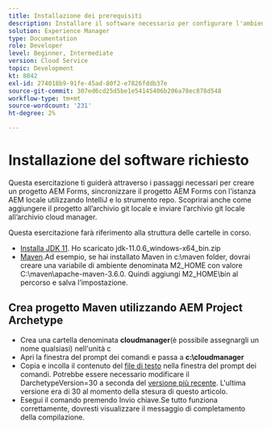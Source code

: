 ```yaml
---
title: Installazione dei prerequisiti
description: Installare il software necessario per configurare l'ambiente di sviluppo
solution: Experience Manager
type: Documentation
role: Developer
level: Beginner, Intermediate
version: Cloud Service
topic: Development
kt: 8842
exl-id: 274018b9-91fe-45ad-80f2-e7826fddb37e
source-git-commit: 307ed6cd25d5be1e54145406b206a78ec878d548
workflow-type: tm+mt
source-wordcount: '231'
ht-degree: 2%

---
```


# Installazione del software richiesto

Questa esercitazione ti guiderà attraverso i passaggi necessari per creare un progetto AEM Forms, sincronizzare il progetto AEM Forms con l’istanza AEM locale utilizzando IntelliJ e lo strumento repo. Scoprirai anche come aggiungere il progetto all’archivio git locale e inviare l’archivio git locale all’archivio cloud manager.




Questa esercitazione farà riferimento alla struttura delle cartelle in corso.

* [Installa JDK 11](https://www.oracle.com/java/technologies/downloads/#java11-windows). Ho scaricato jdk-11.0.6_windows-x64_bin.zip
* [Maven](https://maven.apache.org/guides/getting-started/windows-prerequisites.html).Ad esempio, se hai installato Maven in c:\maven folder, dovrai creare una variabile di ambiente denominata M2_HOME con valore C:\maven\apache-maven-3.6.0. Quindi aggiungi M2_HOME\bin al percorso e salva l’impostazione.

## Crea progetto Maven utilizzando AEM Project Archetype

* Crea una cartella denominata **cloudmanager**(è possibile assegnargli un nome qualsiasi) nell&#39;unità c
* Apri la finestra del prompt dei comandi e passa a **c:\cloudmanager**
* Copia e incolla il contenuto del [file di testo](assets/creating-maven-project.txt) nella finestra del prompt dei comandi. Potrebbe essere necessario modificare il DarchetypeVersion=30 a seconda del [versione più recente](https://github.com/adobe/aem-project-archetype/releases). L&#39;ultima versione era di 30 al momento della stesura di questo articolo.
* Esegui il comando premendo Invio chiave.Se tutto funziona correttamente, dovresti visualizzare il messaggio di completamento della compilazione.
